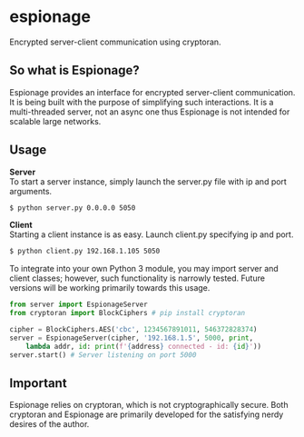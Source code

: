 # espionage
Encrypted server-client communication using cryptoran.

## So what is Espionage?

Espionage provides an interface for encrypted server-client communication. It is being built with the purpose of simplifying such interactions. It is a multi-threaded server, not an async one thus Espionage is not intended for scalable large networks.

## Usage

__Server__  
To start a server instance, simply launch the server.py file with ip and port arguments.
```bash
$ python server.py 0.0.0.0 5050
```

__Client__  
Starting a client instance is as easy. Launch client.py specifying ip and port.
```bash
$ python client.py 192.168.1.105 5050
```

To integrate into your own Python 3 module, you may import server and client classes; however, such functionality is narrowly tested. Future versions will be working primarily towards this usage.

```python
from server import EspionageServer
from cryptoran import BlockCiphers # pip install cryptoran

cipher = BlockCiphers.AES('cbc', 1234567891011, 546372828374)
server = EspionageServer(cipher, '192.168.1.5', 5000, print,
    lambda addr, id: print(f'{address} connected - id: {id}'))
server.start() # Server listening on port 5000
```

## Important

Espionage relies on cryptoran, which is not cryptographically secure. Both cryptoran and Espionage are primarily developed for the satisfying nerdy desires of the author. 